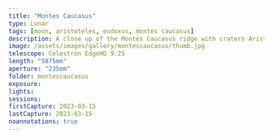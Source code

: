 ```yaml
---
title: "Montes Caucasus"
type: Lunar
tags: [moon, aristoteles, eudoxus, montes caucasus]
description: A close up of the Montes Caucasus ridge with craters Aristoteles and Eudoxus in the upper lest.
image: /assets/images/gallery/montescaucasus/thumb.jpg
telescope: Celestron EdgeHD 9.25
length: "5875mm"
aperture: "235mm"
folder: montescaucasus
exposure: 
lights: 
sessions: 
firstCapture: 2023-03-15
lastCapture: 2023-03-15
noannotations: true
---
```

